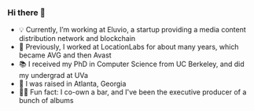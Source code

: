 ### Hi there 👋

<!--
**toddhodes/toddhodes** is a ✨ _special_ ✨ repository because its `README.md` (this file) appears on your GitHub profile.
-->

- 💡 Currently, I’m working at Eluvio, a startup providing a media content distribution network and blockchain 
- 🔬 Previously, I worked at LocationLabs for about many years, which became AVG and then Avast
- 📚 I received my PhD in Computer Science from UC Berkeley, and did my undergrad at UVa
- 🏡 I was raised in Atlanta, Georgia
- 🍻🎼 Fun fact: I co-own a bar, and I've been the executive producer of a bunch of albums
